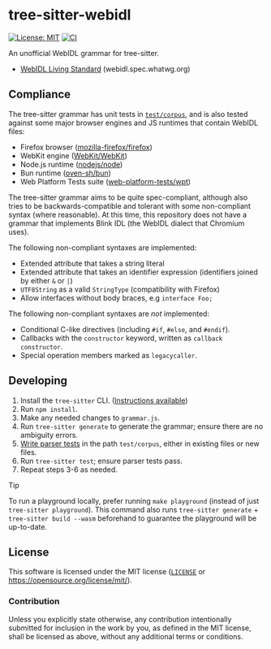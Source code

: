 # tree-sitter-webidl
[![License: MIT][license-badge]][license-url]
[![CI][ci-badge]][ci-url]

[license-badge]: https://img.shields.io/badge/License-MIT-blue.svg?style=flat-square
[license-url]: #license
[ci-badge]: https://img.shields.io/github/actions/workflow/status/neoncitylights/tree-sitter-webidl/.github/workflows/ci.yml?style=flat-square
[ci-url]: https://github.com/neoncitylights/tree-sitter-webidl/actions/workflows/ci.yml

An unofficial WebIDL grammar for tree-sitter.

- [WebIDL Living Standard](https://webidl.spec.whatwg.org) (webidl.spec.whatwg.org)

## Compliance
The tree-sitter grammar has unit tests in [`test/corpus`](./test/corpus), and is also tested against some major browser engines and JS runtimes that contain WebIDL files:

- Firefox browser ([mozilla-firefox/firefox](https://github.com/mozilla-firefox/firefox]))
- WebKit engine ([WebKit/WebKit](https://github.com/WebKit/WebKit]))
- Node.js runtime ([nodejs/node](https://github.com/nodejs/node]))
- Bun runtime ([oven-sh/bun](https://github.com/oven-sh/bun))
- Web Platform Tests suite ([web-platform-tests/wpt](https://github.com/web-platform-tests/wpt))

The tree-sitter grammar aims to be quite spec-compliant, although also tries to be backwards-compatible and tolerant with some non-compliant syntax (where reasonable). At this time, this repository does not have a grammar that implements Blink IDL (the WebIDL dialect that Chromium uses).

The following non-compliant syntaxes are implemented:
- Extended attribute that takes a string literal
- Extended attribute that takes an identifier expression (identifiers joined by either `&` or `|`)
- `UTF8String` as a valid `StringType` (compatibility with Firefox)
- Allow interfaces without body braces, e.g `interface Foo;`

The following non-compliant syntaxes are *not* implemented:
- Conditional C-like directives (including `#if`, `#else`, and `#endif`).
- Callbacks with the `constructor` keyword, written as `callback constructor`.
- Special operation members marked as `legacycaller`.

## Developing
1. Install the `tree-sitter` CLI. ([Instructions available](https://tree-sitter.github.io/tree-sitter/creating-parsers/1-getting-started.html#installation))
1. Run `npm install`.
1. Make any needed changes to `grammar.js`.
1. Run `tree-sitter generate` to generate the grammar; ensure there are no ambiguity errors.
1. [Write parser tests](https://tree-sitter.github.io/tree-sitter/creating-parsers/5-writing-tests.html) in the path `test/corpus`, either in existing files or new files.
1. Run `tree-sitter test`; ensure parser tests pass.
1. Repeat steps 3-6 as needed.

> [!TIP]
> To run a playground locally, prefer running `make playground` (instead of just `tree-sitter playground`). This command also runs `tree-sitter generate` + `tree-sitter build --wasm` beforehand to guarantee the playground will be up-to-date.

## License
This software is licensed under the MIT license ([`LICENSE`](./LICENSE) or <https://opensource.org/license/mit/>).

### Contribution
Unless you explicitly state otherwise, any contribution intentionally submitted for inclusion in the work by you, as defined in the MIT license, shall be licensed as above, without any additional terms or conditions.
